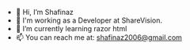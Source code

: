 - 👋 Hi, I’m Shafinaz
- 👀 I'm working as a Developer at ShareVision.
- 🌱 I’m currently learning razor html
- 📫 You can reach me at:  shafinaz2006@gmail.com

<!---
shafinaz2006/shafinaz2006 is a ✨ special ✨ repository because its `README.md` (this file) appears on your GitHub profile.
You can click the Preview link to take a look at your changes.
--->
